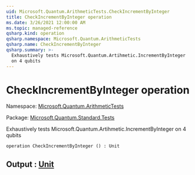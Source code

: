 ```yaml
---
uid: Microsoft.Quantum.ArithmeticTests.CheckIncrementByInteger
title: CheckIncrementByInteger operation
ms.date: 3/26/2021 12:00:00 AM
ms.topic: managed-reference
qsharp.kind: operation
qsharp.namespace: Microsoft.Quantum.ArithmeticTests
qsharp.name: CheckIncrementByInteger
qsharp.summary: >-
  Exhaustively tests Microsoft.Quantum.Artihmetic.IncrementByInteger
  on 4 qubits
---
```


# CheckIncrementByInteger operation

Namespace: [Microsoft.Quantum.ArithmeticTests](xref:Microsoft.Quantum.ArithmeticTests)

Package: [Microsoft.Quantum.Standard.Tests](https://nuget.org/packages/Microsoft.Quantum.Standard.Tests)


Exhaustively tests Microsoft.Quantum.Artihmetic.IncrementByIntegeron 4 qubits

```qsharp
operation CheckIncrementByInteger () : Unit
```


## Output : [Unit](xref:microsoft.quantum.lang-ref.unit)

